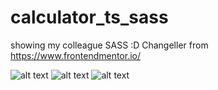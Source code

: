 # calculator_ts_sass
showing my colleague SASS :D
Changeller from  https://www.frontendmentor.io/

![alt text](https://res.cloudinary.com/javier1/image/upload/v1628991416/screenshot/Screenshot_6_ly09t5.jpg)
![alt text](https://res.cloudinary.com/javier1/image/upload/v1628991416/screenshot/Screenshot_7_ytngto.jpg)
![alt text](https://res.cloudinary.com/javier1/image/upload/v1628991416/screenshot/Screenshot_8_iitbay.jpg)
